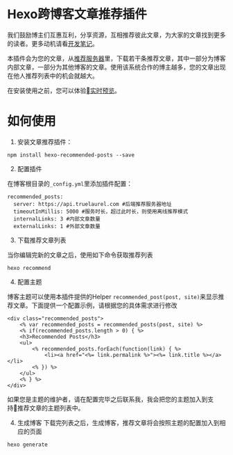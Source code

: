 

# Hexo跨博客文章推荐插件
我们鼓励博主们互惠互利，分享资源，互相推荐彼此文章，为大家的文章找到更多的读者。更多动机请看[开发笔记](https://hui-wang.info/2017/12/22/%E5%AE%89%E5%8F%AF%E6%8E%A8%E8%8D%90%E7%B3%BB%E7%BB%9F%E5%BC%80%E5%8F%91%E7%AC%94%E8%AE%B0%EF%BC%881%EF%BC%89/)。

本插件会为您的文章，从[推荐服务器](https://github.com/huiwang/encore)里，下载若干条推荐文章，其中一部分为博客内部文章，一部分为其他博客的文章。使用该系统合作的博主越多，您的文章出现在他人推荐列表中的机会就越大。

在安装使用之前，您可以体验[实时预览](https://hui-wang.info)。

# 如何使用
1. 安装文章推荐插件：

```
npm install hexo-recommended-posts --save
```
2. 配置插件

在博客根目录的`_config.yml`里添加插件配置：
```
recommended_posts:
  server: https://api.truelaurel.com #后端推荐服务器地址
  timeoutInMillis: 5000 #服务时长，超过此时长，则使用离线推荐模式
  internalLinks: 3 #内部文章数量
  externalLinks: 1 #外部文章数量
```

3. 下载推荐文章列表

当你编辑完新的文章之后，使用如下命令获取推荐列表
```
hexo recommend
```

4. 配置主题

博客主题可以使用本插件提供的Helper `recommended_post(post, site)`来显示推荐文章。下面提供一个配置示例，请根据您的具体需求进行修改

```
<div class="recommended_posts">
    <% var recommended_posts = recommended_posts(post, site) %>
    <% if(recommended_posts.length > 0) { %>
    <h3>Recommended Posts</h3>
    <ul>
        <% recommended_posts.forEach(function(link) { %>
            <li><a href="<%= link.permalink %>"><%= link.title %></a></li>
        <% }) %>
    </ul>
    <% } %> 
</div>
```

如果您是主题的维护者，请在配置完毕之后联系我，我会把您的主题加入到支持推荐文章的主题列表中。

4. 生成博客
下载完列表之后，生成博客，推荐文章将会按照主题的配置加入到相应的页面
```
hexo generate
```